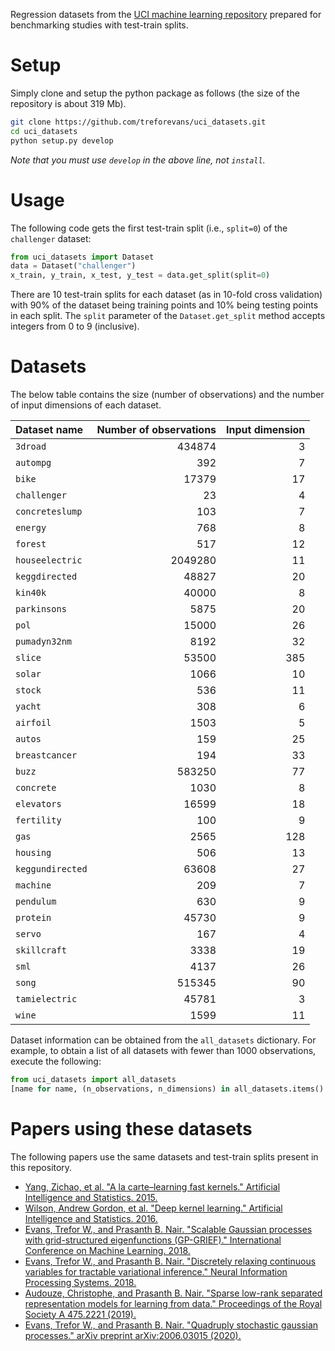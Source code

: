Regression datasets from the [UCI machine learning repository](https://archive.ics.uci.edu) prepared for benchmarking studies with test-train splits.

# Setup
Simply clone and setup the python package as follows (the size of the repository is about 319 Mb).
```bash
git clone https://github.com/treforevans/uci_datasets.git
cd uci_datasets
python setup.py develop
```
*Note that you must use `develop` in the above line, not `install`.*

# Usage
The following code gets the first test-train split (i.e., `split=0`) of the `challenger` dataset:
```python
from uci_datasets import Dataset
data = Dataset("challenger")
x_train, y_train, x_test, y_test = data.get_split(split=0)
```
There are 10 test-train splits for each dataset (as in 10-fold cross validation) with 90% of the dataset being training points and 10% being testing points in each split.
The `split` parameter of the `Dataset.get_split` method accepts integers from 0 to 9 (inclusive).
<!-- The dataset can be retrieved by the name of its respective folder in the repository. -->

# Datasets
The below table contains the size (number of observations) and the number of input dimensions of each dataset.

| Dataset name | Number of observations | Input dimension |
| :---         |     ---:      |          ---: |
| `3droad`  |  434874  |  3           |
| `autompg`  |  392  |  7             |
| `bike`  |  17379  |  17             |
| `challenger`  |  23  |  4           |
| `concreteslump`  |  103  |  7       |
| `energy`  |  768  |  8              |
| `forest`  |  517  |  12             |
| `houseelectric`  |  2049280  |  11  |
| `keggdirected`  |  48827  |  20     |
| `kin40k`  |  40000  |  8            |
| `parkinsons`  |  5875  |  20        |
| `pol`  |  15000  |  26              |
| `pumadyn32nm`  |  8192  |  32       |
| `slice`  |  53500  |  385           |
| `solar`  |  1066  |  10             |
| `stock`  |  536  |  11              |
| `yacht`  |  308  |  6               |
| `airfoil`  |  1503  |  5            |
| `autos`  |  159  |  25              |
| `breastcancer`  |  194  |  33       |
| `buzz`  |  583250  |  77            |
| `concrete`  |  1030  |  8           |
| `elevators`  |  16599  |  18        |
| `fertility`  |  100  |  9           |
| `gas`  |  2565  |  128              |
| `housing`  |  506  |  13            |
| `keggundirected`  |  63608  |  27   |
| `machine`  |  209  |  7             |
| `pendulum`  |  630  |  9            |
| `protein`  |  45730  |  9           |
| `servo`  |  167  |  4               |
| `skillcraft`  |  3338  |  19        |
| `sml`  |  4137  |  26               |
| `song`  |  515345  |  90            |
| `tamielectric`  |  45781  |  3      |
| `wine`  |  1599  |  11              |

Dataset information can be obtained from the `all_datasets` dictionary.
For example, to obtain a list of all datasets with fewer than 1000 observations, execute the following:
```python
from uci_datasets import all_datasets
[name for name, (n_observations, n_dimensions) in all_datasets.items() if n_observations < 1000]
```
# Papers using these datasets
The following papers use the same datasets and test-train splits present in this repository.
* [Yang, Zichao, et al. "A la carte–learning fast kernels." Artificial Intelligence and Statistics. 2015.](https://proceedings.mlr.press/v38/yang15b.html)
* [Wilson, Andrew Gordon, et al. "Deep kernel learning." Artificial Intelligence and Statistics. 2016.](https://proceedings.mlr.press/v51/wilson16.html)
* [Evans, Trefor W., and Prasanth B. Nair. "Scalable Gaussian processes with grid-structured eigenfunctions (GP-GRIEF)." International Conference on Machine Learning. 2018.](https://arxiv.org/abs/1807.02125)
* [Evans, Trefor W., and Prasanth B. Nair. "Discretely relaxing continuous variables for tractable variational inference." Neural Information Processing Systems. 2018.](https://arxiv.org/abs/1809.04279)
* [Audouze, Christophe, and Prasanth B. Nair. "Sparse low-rank separated representation models for learning from data." Proceedings of the Royal Society A 475.2221 (2019).](https://royalsocietypublishing.org/doi/full/10.1098/rspa.2018.0490)
* [Evans, Trefor W., and Prasanth B. Nair. "Quadruply stochastic gaussian processes." arXiv preprint arXiv:2006.03015 (2020).](https://arxiv.org/abs/2006.03015)

